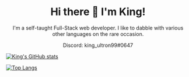 <h1 align="center"> Hi there 👋 I'm King! </h1>

<p align="center">
I'm a self-taught Full-Stack web developer.
I like to dabble with various other languages on the rare occasion.
</p>
<p align="center">
Discord: king_ultron99#0647
</p>

[![King's GitHub stats](https://github-readme-stats.vercel.app/api?username=kingultron99&show_icons=true&title_color=a028eb&icon_color=8420c1&bg_color=1b1b1b&text_color=e0e0e0)](https://github.com/kingultron99) 

[![Top Langs](https://github-readme-stats.vercel.app/api/top-langs/?username=kingultron99&layout=compact&show_icons=true&title_color=a028eb&icon_color=8420c1&bg_color=1b1b1b&text_color=e0e0e0)](https://github.com/kingultron99)
